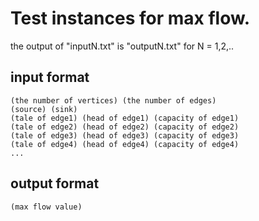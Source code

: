 # Test instances for max flow.
the output of "inputN.txt" is "outputN.txt" for N = 1,2,..

## input format
```
(the number of vertices) (the number of edges)
(source) (sink)
(tale of edge1) (head of edge1) (capacity of edge1)
(tale of edge2) (head of edge2) (capacity of edge2)
(tale of edge3) (head of edge3) (capacity of edge3)
(tale of edge4) (head of edge4) (capacity of edge4)
...
```

## output format 
```
(max flow value)
```

